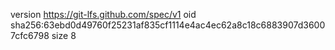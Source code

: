 version https://git-lfs.github.com/spec/v1
oid sha256:63ebd0d49760f25231af835cf1114e4ac4ec62a8c18c6883907d36007cfc6798
size 8
